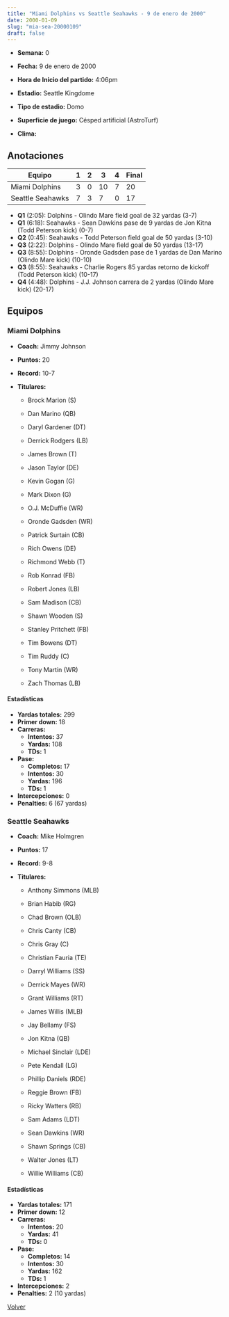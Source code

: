 ```yaml
---
title: "Miami Dolphins vs Seattle Seahawks - 9 de enero de 2000"
date: 2000-01-09
slug: "mia-sea-20000109"
draft: false
---
```


* **Semana:** 0
* **Fecha:** 9 de enero de 2000

* **Hora de Inicio del partido:** 4:06pm
* **Estadio:** Seattle Kingdome
* **Tipo de estadio:** Domo
* **Superficie de juego:** Césped artificial (AstroTurf)
* **Clima:** 





## Anotaciones
| Equipo | 1 | 2 | 3 | 4 | Final |
|--------|---|---|---|---|-------|
| Miami Dolphins  | 3 | 0 | 10 | 7  | 20 |
| Seattle Seahawks  | 7 | 3 | 7 | 0  | 17 |
* **Q1** (2:05): Dolphins - Olindo Mare field goal de 32 yardas (3-7)
* **Q1** (6:18): Seahawks - Sean Dawkins pase de 9 yardas de Jon Kitna (Todd Peterson kick) (0-7)
* **Q2** (0:45): Seahawks - Todd Peterson field goal de 50 yardas (3-10)
* **Q3** (2:22): Dolphins - Olindo Mare field goal de 50 yardas (13-17)
* **Q3** (8:55): Dolphins - Oronde Gadsden pase de 1 yardas de Dan Marino (Olindo Mare kick) (10-10)
* **Q3** (8:55): Seahawks - Charlie Rogers 85 yardas retorno de kickoff (Todd Peterson kick) (10-17)
* **Q4** (4:48): Dolphins - J.J. Johnson carrera de 2 yardas (Olindo Mare kick) (20-17)


## Equipos


### Miami Dolphins
* **Coach:** Jimmy Johnson
* **Puntos:** 20
* **Record:** 10-7
* **Titulares:** 

  * Brock Marion (S) 

  * Dan Marino (QB) 

  * Daryl Gardener (DT) 

  * Derrick Rodgers (LB) 

  * James Brown (T) 

  * Jason Taylor (DE) 

  * Kevin Gogan (G) 

  * Mark Dixon (G) 

  * O.J. McDuffie (WR) 

  * Oronde Gadsden (WR) 

  * Patrick Surtain (CB) 

  * Rich Owens (DE) 

  * Richmond Webb (T) 

  * Rob Konrad (FB) 

  * Robert Jones (LB) 

  * Sam Madison (CB) 

  * Shawn Wooden (S) 

  * Stanley Pritchett (FB) 

  * Tim Bowens (DT) 

  * Tim Ruddy (C) 

  * Tony Martin (WR) 

  * Zach Thomas (LB) 

#### Estadísticas
* **Yardas totales:** 299
* **Primer down:** 18
* **Carreras:**
  * **Intentos:** 37
  * **Yardas:** 108
  * **TDs:** 1
* **Pase:**
  * **Completos:** 17
  * **Intentos:** 30
  * **Yardas:** 196
  * **TDs:** 1
* **Intercepciones:** 0
* **Penalties:** 6 (67 yardas)

### Seattle Seahawks
* **Coach:** Mike Holmgren
* **Puntos:** 17
* **Record:** 9-8
* **Titulares:** 

  * Anthony Simmons (MLB) 

  * Brian Habib (RG) 

  * Chad Brown (OLB) 

  * Chris Canty (CB) 

  * Chris Gray (C) 

  * Christian Fauria (TE) 

  * Darryl Williams (SS) 

  * Derrick Mayes (WR) 

  * Grant Williams (RT) 

  * James Willis (MLB) 

  * Jay Bellamy (FS) 

  * Jon Kitna (QB) 

  * Michael Sinclair (LDE) 

  * Pete Kendall (LG) 

  * Phillip Daniels (RDE) 

  * Reggie Brown (FB) 

  * Ricky Watters (RB) 

  * Sam Adams (LDT) 

  * Sean Dawkins (WR) 

  * Shawn Springs (CB) 

  * Walter Jones (LT) 

  * Willie Williams (CB) 

#### Estadísticas
* **Yardas totales:** 171
* **Primer down:** 12
* **Carreras:**
  * **Intentos:** 20
  * **Yardas:** 41
  * **TDs:** 0
* **Pase:**
  * **Completos:** 14
  * **Intentos:** 30
  * **Yardas:** 162
  * **TDs:** 1
* **Intercepciones:** 2
* **Penalties:** 2 (10 yardas)


[Volver](/historia/1999)
